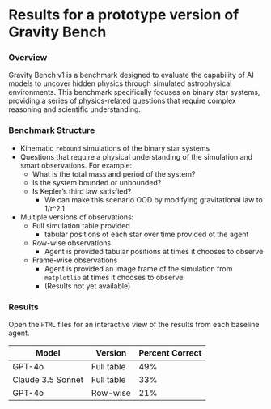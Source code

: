 # Results for a prototype version of Gravity Bench

### Overview

Gravity Bench v1 is a benchmark designed to evaluate the capability of AI models to uncover hidden physics through simulated astrophysical environments. This benchmark specifically focuses on binary star systems, providing a series of physics-related questions that require complex reasoning and scientific understanding.

### Benchmark Structure

- Kinematic `rebound` simulations of the binary star systems
- Questions that require a physical understanding of the simulation and smart observations. For example:
  - What is the total mass and period of the system?
  - Is the system bounded or unbounded?
  - Is Kepler’s third law satisfied?
    - We can make this scenario OOD by modifying gravitational law to 1/r^2.1
- Multiple versions of observations:
  - Full simulation table provided
    - tabular positions of each star over time provided ot the agent
  - Row-wise observations
    - Agent is provided tabular positions at times it chooses to observe
  - Frame-wise observations
    - Agent is provided an image frame of the simulation from `matplotlib` at times it chooses to observe
    - (Results not yet available)

### Results
Open the `HTML` files for an interactive view of the results from each baseline agent.

| Model | Version | Percent Correct |
| --- | --- | --- |
| GPT-4o | Full table | 49% |
| Claude 3.5 Sonnet | Full table | 33% |
| GPT-4o | Row-wise | 21% |